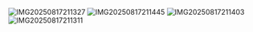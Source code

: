![IMG20250817211327](https://github.com/user-attachments/assets/750fcc82-b155-4b6f-b600-edc9c2bc9050)
![IMG20250817211445](https://github.com/user-attachments/assets/452cd015-6f11-46a9-ab8e-9aa9b94abbe0)
![IMG20250817211403](https://github.com/user-attachments/assets/ad62b31b-0b39-4180-b16d-6a81d89197e2)
![IMG20250817211311](https://github.com/user-attachments/assets/d2c060d2-4399-405f-8fbb-0fc2d623b905)
